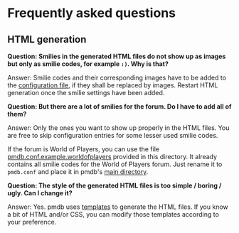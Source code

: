 # Frequently asked questions

## HTML generation

**Question: Smilies in the generated HTML files do not show up as images but
only as smilie codes, for example `:)`. Why is that?**

Answer: Smilie codes and their corresponding images have to be added to the
[configuration file](configuration.md), if they shall be replaced by images.
Restart HTML generation once the smilie settings have been added.

**Question: But there are a lot of smilies for the forum. Do I have to add all of them?**

Answer: Only the ones you want to show up properly in the HTML files. You are
free to skip configuration entries for some lesser used smilie codes.

If the forum is World of Players, you can use the file
[pmdb.conf.example.worldofplayers](pmdb.conf.example.worldofplayers) provided in
this directory. It already contains all smilie codes for the World of Players
forum. Just rename it to `pmdb.conf` and place it in pmdb's
[main directory](directories.md).

**Question: The style of the generated HTML files is too simple / boring / ugly. Can I change it?**

Answer: Yes. pmdb uses [templates](templates.md) to generate the HTML files. If
you know a bit of HTML and/or CSS, you can modify those templates according to
your preference.
